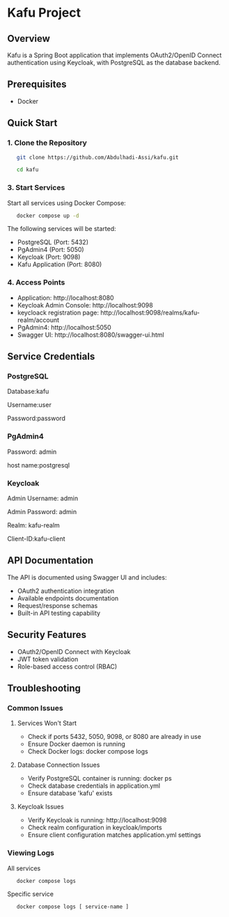 # Kafu Project

## Overview
Kafu is a Spring Boot application that implements OAuth2/OpenID Connect authentication using Keycloak, with PostgreSQL as the database backend.

## Prerequisites
- Docker

## Quick Start

### 1. Clone the Repository
```bash
   git clone https://github.com/Abdulhadi-Assi/kafu.git
```

```bash
   cd kafu
```

### 3. Start Services

Start all services using Docker Compose:

```bash
   docker compose up -d
```

The following services will be started:

- PostgreSQL (Port: 5432)
- PgAdmin4 (Port: 5050)
- Keycloak (Port: 9098)
- Kafu Application (Port: 8080)

### 4. Access Points
- Application: http://localhost:8080
- Keycloak Admin Console: http://localhost:9098
- keycloack registration page: http://localhost:9098/realms/kafu-realm/account
- PgAdmin4: http://localhost:5050
- Swagger UI: http://localhost:8080/swagger-ui.html

## Service Credentials
### PostgreSQL

Database:kafu

Username:user

Password:password

### PgAdmin4

Password: admin

host name:postgresql

### Keycloak


Admin Username: admin

Admin Password: admin

Realm: kafu-realm

Client-ID:kafu-client

## API Documentation
The API is documented using Swagger UI and includes:

- OAuth2 authentication integration
- Available endpoints documentation
- Request/response schemas
- Built-in API testing capability

## Security Features
- OAuth2/OpenID Connect with Keycloak
- JWT token validation
- Role-based access control (RBAC)



## Troubleshooting
### Common Issues
1. Services Won't Start
   
   - Check if ports 5432, 5050, 9098, or 8080 are already in use
   - Ensure Docker daemon is running
   - Check Docker logs: docker compose logs
2. Database Connection Issues
   
   - Verify PostgreSQL container is running: docker ps
   - Check database credentials in application.yml
   - Ensure database 'kafu' exists
3. Keycloak Issues
   
   - Verify Keycloak is running: http://localhost:9098
   - Check realm configuration in keycloak/imports
   - Ensure client configuration matches application.yml settings

### Viewing Logs

All services

```bash
   docker compose logs
```

Specific service

```bash
   docker compose logs [ service-name ]
```
